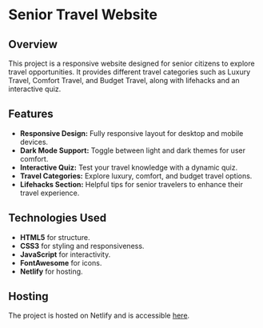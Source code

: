 # Senior Travel Website

## Overview
This project is a responsive website designed for senior citizens to explore travel opportunities. It provides different travel categories such as Luxury Travel, Comfort Travel, and Budget Travel, along with lifehacks and an interactive quiz.

## Features
- **Responsive Design:** Fully responsive layout for desktop and mobile devices.
- **Dark Mode Support:** Toggle between light and dark themes for user comfort.
- **Interactive Quiz:** Test your travel knowledge with a dynamic quiz.
- **Travel Categories:** Explore luxury, comfort, and budget travel options.
- **Lifehacks Section:** Helpful tips for senior travelers to enhance their travel experience.

## Technologies Used
- **HTML5** for structure.
- **CSS3** for styling and responsiveness.
- **JavaScript** for interactivity.
- **FontAwesome** for icons.
- **Netlify** for hosting.

## Hosting
The project is hosted on Netlify and is accessible [here](https://tiny-begonia-b95eea.netlify.app).

